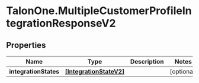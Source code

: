 # TalonOne.MultipleCustomerProfileIntegrationResponseV2

## Properties

Name | Type | Description | Notes
------------ | ------------- | ------------- | -------------
**integrationStates** | [**[IntegrationStateV2]**](IntegrationStateV2.md) |  | [optional] 


